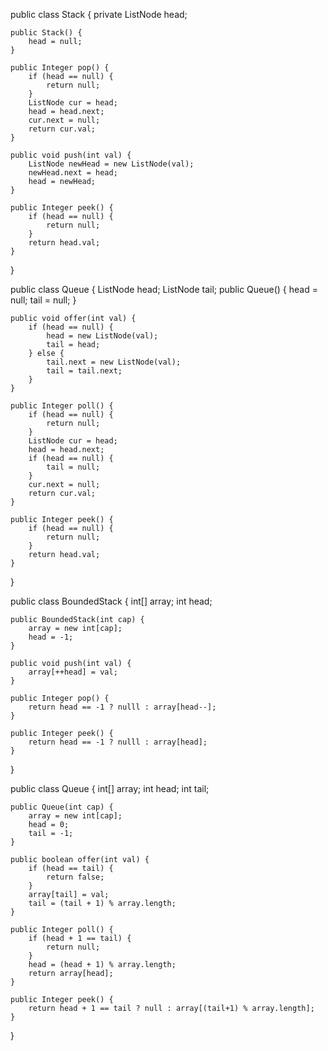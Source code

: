 public class Stack {
	private ListNode head;

	public Stack() {
		head = null;
	}

	public Integer pop() {
		if (head == null) {
			return null;
		}
		ListNode cur = head;
		head = head.next;
		cur.next = null;
		return cur.val;
	}

	public void push(int val) {
		ListNode newHead = new ListNode(val);
		newHead.next = head;
		head = newHead;
	}

	public Integer peek() {
		if (head == null) {
			return null;
		}
		return head.val;
	}
}

public class Queue {
	ListNode head;
	ListNode tail;
	public Queue() {
		head = null;
		tail = null;
	}

	public void offer(int val) {
		if (head == null) {
			head = new ListNode(val);
			tail = head;
		} else {
			tail.next = new ListNode(val);
			tail = tail.next;
		}
	}

	public Integer poll() {
		if (head == null) {
			return null;
		}
		ListNode cur = head;
		head = head.next;
		if (head == null) {
			tail = null;
		}
		cur.next = null;
		return cur.val;
	}

	public Integer peek() {
		if (head == null) {
			return null;
		}
		return head.val;
	}
}

public class BoundedStack {
	int[] array;
	int head;

	public BoundedStack(int cap) {
		array = new int[cap];
		head = -1;
	}

	public void push(int val) {
		array[++head] = val;
	}

	public Integer pop() {
		return head == -1 ? nulll : array[head--];
	}

	public Integer peek() {
		return head == -1 ? nulll : array[head];
	}
}

public class Queue {
	int[] array;
	int head;
	int tail;

	public Queue(int cap) {
		array = new int[cap];
		head = 0;
		tail = -1;
	}

	public boolean offer(int val) {
		if (head == tail) {
			return false;
		}
		array[tail] = val;
		tail = (tail + 1) % array.length;
	} 

	public Integer poll() {
		if (head + 1 == tail) {
			return null;
		}
		head = (head + 1) % array.length;
		return array[head];
	}

	public Integer peek() {
		return head + 1 == tail ? null : array[(tail+1) % array.length];
	}
}
